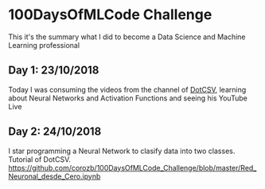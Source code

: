 # 100DaysOfMLCode Challenge

This it's the summary what I did to become a Data Science and Machine Learning professional

## Day 1: 23/10/2018
Today I was consuming the videos from the channel of [DotCSV](https://www.youtube.com/channel/UCy5znSnfMsDwaLlROnZ7Qbg), learning about Neural Networks and Activation Functions and seeing his YouTube Live

## Day 2: 24/10/2018
I star programming a Neural Network to clasify data into two classes. Tutorial of DotCSV.
https://github.com/corozb/100DaysOfMLCode_Challenge/blob/master/Red_Neuronal_desde_Cero.ipynb




